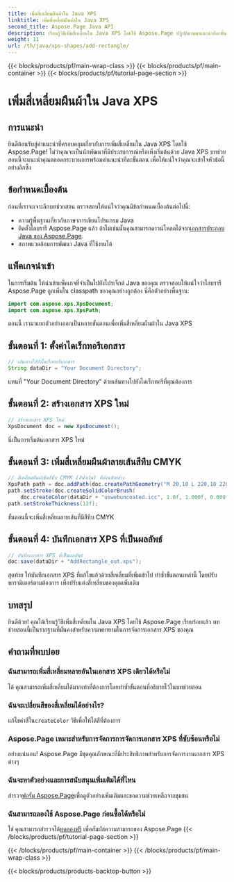 ```yaml
---
title: เพิ่มสี่เหลี่ยมผืนผ้าใน Java XPS
linktitle: เพิ่มสี่เหลี่ยมผืนผ้าใน Java XPS
second_title: Aspose.Page Java API
description: เรียนรู้วิธีเพิ่มสี่เหลี่ยมใน Java XPS โดยใช้ Aspose.Page ปฏิบัติตามคำแนะนำทีละขั้นตอนของเราเพื่อการจัดการเอกสารที่ราบรื่น #JavaXPS #AsposePage
weight: 11
url: /th/java/xps-shapes/add-rectangle/
---
```


{{< blocks/products/pf/main-wrap-class >}}
{{< blocks/products/pf/main-container >}}
{{< blocks/products/pf/tutorial-page-section >}}

# เพิ่มสี่เหลี่ยมผืนผ้าใน Java XPS

## การแนะนำ
ยินดีต้อนรับสู่คำแนะนำที่ครอบคลุมเกี่ยวกับการเพิ่มสี่เหลี่ยมใน Java XPS โดยใช้ Aspose.Page! ไม่ว่าคุณจะเป็นนักพัฒนาที่มีประสบการณ์หรือเพิ่งเริ่มต้นด้วย Java XPS บทช่วยสอนนี้จะแนะนำคุณตลอดกระบวนการพร้อมคำแนะนำทีละขั้นตอน เพื่อให้แน่ใจว่าคุณจะเข้าใจหัวข้อนี้อย่างลึกซึ้ง
## ข้อกำหนดเบื้องต้น
ก่อนที่เราจะเจาะลึกบทช่วยสอน ตรวจสอบให้แน่ใจว่าคุณมีข้อกำหนดเบื้องต้นต่อไปนี้:
- ความรู้พื้นฐานเกี่ยวกับภาษาการเขียนโปรแกรม Java
-  ติดตั้งไลบรารี Aspose.Page แล้ว ถ้าไม่เช่นนั้นคุณสามารถดาวน์โหลดได้จาก[เอกสารประกอบ Java ของ Aspose.Page](https://reference.aspose.com/page/java/).
- สภาพแวดล้อมการพัฒนา Java ที่ใช้งานได้
## แพ็คเกจนำเข้า
ในการเริ่มต้น ให้นำเข้าแพ็คเกจที่จำเป็นไปยังโปรเจ็กต์ Java ของคุณ ตรวจสอบให้แน่ใจว่าไลบรารี Aspose.Page ถูกเพิ่มใน classpath ของคุณอย่างถูกต้อง นี่คือตัวอย่างพื้นฐาน:
```java
import com.aspose.xps.XpsDocument;
import com.aspose.xps.XpsPath;
```
ตอนนี้ เรามาแยกตัวอย่างออกเป็นหลายขั้นตอนเพื่อเพิ่มสี่เหลี่ยมผืนผ้าใน Java XPS
## ขั้นตอนที่ 1: ตั้งค่าไดเร็กทอรีเอกสาร
```java
// เส้นทางไปยังไดเร็กทอรีเอกสาร
String dataDir = "Your Document Directory";
```
แทนที่ "Your Document Directory" ด้วยเส้นทางไปยังไดเร็กทอรีที่คุณต้องการ
## ขั้นตอนที่ 2: สร้างเอกสาร XPS ใหม่
```java
// สร้างเอกสาร XPS ใหม่
XpsDocument doc = new XpsDocument();
```
นี่เป็นการเริ่มต้นเอกสาร XPS ใหม่
## ขั้นตอนที่ 3: เพิ่มสี่เหลี่ยมผืนผ้าลายเส้นสีทึบ CMYK
```java
// สี่เหลี่ยมผืนผ้าขีดสีทึบ CMYK (สีน้ำเงิน) ที่ด้านซ้ายล่าง
XpsPath path = doc.addPath(doc.createPathGeometry("M 20,10 L 220,10 220,100 20,100 Z"));
path.setStroke(doc.createSolidColorBrush(
    doc.createColor(dataDir + "uswebuncoated.icc", 1.0f, 1.000f, 0.000f, 0.000f, 0.000f)));
path.setStrokeThickness(12f);
```
ขั้นตอนนี้จะเพิ่มสี่เหลี่ยมลายเส้นที่มีสีทึบ CMYK
## ขั้นตอนที่ 4: บันทึกเอกสาร XPS ที่เป็นผลลัพธ์
```java
// บันทึกเอกสาร XPS ที่เป็นผลลัพธ์
doc.save(dataDir + "AddRectangle_out.xps");
```
สุดท้าย ให้บันทึกเอกสาร XPS ที่แก้ไขแล้วด้วยสี่เหลี่ยมที่เพิ่มเข้าไป
ทำซ้ำขั้นตอนเหล่านี้ โดยปรับพารามิเตอร์ตามต้องการ เพื่อปรับแต่งสี่เหลี่ยมของคุณเพิ่มเติม
## บทสรุป
ยินดีด้วย! คุณได้เรียนรู้วิธีเพิ่มสี่เหลี่ยมใน Java XPS โดยใช้ Aspose.Page เรียบร้อยแล้ว บทช่วยสอนนี้เป็นรากฐานที่มั่นคงสำหรับความพยายามในการจัดการเอกสาร XPS ของคุณ
## คำถามที่พบบ่อย
### ฉันสามารถเพิ่มสี่เหลี่ยมหลายอันในเอกสาร XPS เดียวได้หรือไม่
ได้ คุณสามารถเพิ่มสี่เหลี่ยมได้มากเท่าที่ต้องการโดยทำซ้ำขั้นตอนที่อธิบายไว้ในบทช่วยสอน
### ฉันจะเปลี่ยนสีของสี่เหลี่ยมได้อย่างไร?
 แก้ไขค่าสีใน`createColor` วิธีเพื่อให้ได้สีที่ต้องการ
### Aspose.Page เหมาะสำหรับการจัดการการจัดการเอกสาร XPS ที่ซับซ้อนหรือไม่
อย่างแน่นอน! Aspose.Page มีชุดคุณลักษณะที่มีประสิทธิภาพสำหรับการจัดการงานเอกสาร XPS ต่างๆ
### ฉันจะหาตัวอย่างและการสนับสนุนเพิ่มเติมได้ที่ไหน
 สำรวจ[ฟอรั่ม Aspose.Page](https://forum.aspose.com/c/page/39)เพื่อดูตัวอย่างเพิ่มเติมและขอความช่วยเหลือจากชุมชน
### ฉันสามารถลองใช้ Aspose.Page ก่อนซื้อได้หรือไม่
 ใช่ คุณสามารถสำรวจได้[ทดลองฟรี](https://releases.aspose.com/) เพื่อสัมผัสความสามารถของ Aspose.Page
{{< /blocks/products/pf/tutorial-page-section >}}

{{< /blocks/products/pf/main-container >}}
{{< /blocks/products/pf/main-wrap-class >}}

{{< blocks/products/products-backtop-button >}}
